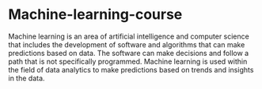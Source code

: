 # Machine-learning-course
Machine learning is an area of artificial intelligence and computer science that includes the development of software and algorithms that can make predictions based on data. The software can make decisions and follow a path that is not specifically programmed. Machine learning is used within the field of data analytics to make predictions based on trends and insights in the data.
